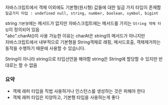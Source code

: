 자바스크립트에서 객체 이외에도 기본형(원시형) 값들에 대한 일곱 가지 타입이 존재함<br/>
`일곱가지 타입 : undefined null, string, number, boolean, symbol, bigint `

string `기본형`에는 메서드가 없지만 자바스크립트에는 메서드를 가지는 `String 객체 타입`이 정의되어 있음<br/>
"abc".charAt()이 사용 가능한 이유는 charAt은 string의 메서드가 아니지만<br/>
자바스크립트에서 내부적으로 기본형을 String객체로 래핑, 메서드호출, 객체제거하는 동작을 수행하기 때문에 사용할 수 있습니다.

String이 아니라 string으로 타입선언을 해야함
string은 String에 할당할 수 있지만 반대로는 할 수 없음



### 요약
- 객체 래퍼 타입을 직법 사용하거나 인스턴스를 생성하는 것은 피해야 한다
- 객체 래퍼 타입은 지양하고, 기본형 타입을 사용하는게 좋다
